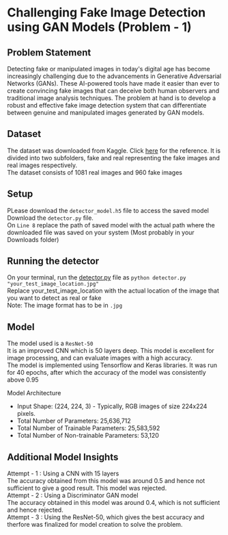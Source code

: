 # Challenging Fake Image Detection using GAN Models (Problem - 1)
## Problem Statement
Detecting fake or manipulated images in today's digital age has become increasingly
challenging due to the advancements in Generative Adversarial Networks (GANs). These
AI-powered tools have made it easier than ever to create convincing fake images that can
deceive both human observers and traditional image analysis techniques. The problem at hand
is to develop a robust and effective fake image detection system that can differentiate between
genuine and manipulated images generated by GAN models.

## Dataset
The dataset was downloaded from Kaggle. Click [here](https://www.kaggle.com/datasets/uditsharma72/real-vs-fake-faces) for the reference.
It is divided into two subfolders, fake and real representing the fake images and real images respectively.  
The dataset consists of 1081 real images and 960 fake images

## Setup
PLease download the `detector_model.h5` file to access the saved model  
Download the `detector.py` file.   
On `Line 8` replace the path of saved model with the actual path where the downloaded file was saved on your system (Most probably in your Downloads folder)

## Running the detector
On your terminal, run the [detector.py](https://github.com/fuzail1011/fake_detect_system/blob/nothemain/detector.py) file as `python detector.py "your_test_image_location.jpg"`  
Replace your_test_image_location with the actual location of the image that you want to detect as real or fake  
Note: The image format has to be in `.jpg`

## Model
The model used is a `ResNet-50`  
It is an improved CNN which is 50 layers deep. This model is excellent for image processing, and can evaluate images with a high accuracy.  
The model is implemented using Tensorflow and Keras libraries. It was run for 40 epochs, after which the accuracy of the model was consistently above 0.95

Model Architecture  
- Input Shape: (224, 224, 3) - Typically, RGB images of size 224x224 pixels.
- Total Number of Parameters: 25,636,712
- Total Number of Trainable Parameters: 25,583,592
- Total Number of Non-trainable Parameters: 53,120

## Additional Model Insights
Attempt - 1 : Using a CNN with 15 layers  
The accuracy obtained from this model was around 0.5 and hence not sufficient to give a good result. This model was rejected.  
Attempt - 2 : Using a Discriminator GAN model  
The accuracy obtained in this model was around 0.4, which is not sufficient and hence rejected.  
Attempt - 3 : Using the ResNet-50, which gives the best accuracy and therfore was finalized for model creation to solve the problem.
